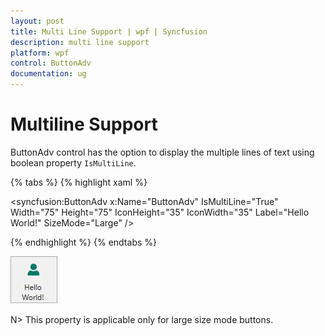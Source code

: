 ```yaml
---
layout: post
title: Multi Line Support | wpf | Syncfusion
description: multi line support
platform: wpf
control: ButtonAdv
documentation: ug
---
```


# Multiline Support

ButtonAdv control has the option to display the multiple lines of text using boolean property `IsMultiLine`. 

{% tabs %}
{% highlight xaml %}

<syncfusion:ButtonAdv x:Name="ButtonAdv" IsMultiLine="True"  Width="75" Height="75" IconHeight="35" IconWidth="35" Label="Hello World!" SizeMode="Large" />

{% endhighlight %}
{% endtabs %}

![WPF ButtonAdv MultiLine](Multi-Line-Support_images/Multi-Line-Support_img1.png)

N> This property is applicable only for large size mode buttons.